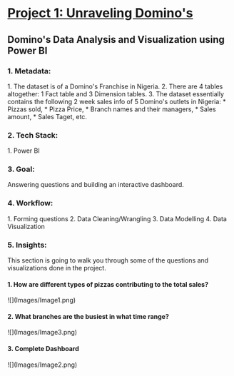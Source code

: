 # [Project 1: Unraveling Domino's](https://github.com/Niyanta-Verma/Dominos-data-analysis)
<h2>Domino's Data Analysis and Visualization using Power BI</h2>

<h3>1. Metadata:</h3>
1. The dataset is of a Domino's Franchise in Nigeria. 
2. There are 4 tables altogether: 1 Fact table and 3 Dimension tables.
3. The dataset essentially contains the following 2 week sales info of 5 Domino's outlets in Nigeria:
* Pizzas sold,
* Pizza Price,
* Branch names and their managers,
* Sales amount,
* Sales Taget, etc.

<h3>2. Tech Stack:</h3>
1. Power BI

<h3>3. Goal:</h3>
Answering questions and building an interactive dashboard.

<h3>4. Workflow:</h3>
1. Forming questions
2. Data Cleaning/Wrangling
3. Data Modelling
4. Data Visualization

<h3>5. Insights:</h3>
This section is going to walk you through some of the questions and visualizations done in the project.

<h4>1. How are different types of pizzas contributing to the total sales?</h4>
![](Images/Image1.png)

<h4>2. What branches are the busiest in what time range?</h4>
![](Images/Image3.png)

<h4>3. Complete Dashboard</h4>
![](Images/Image2.png)

